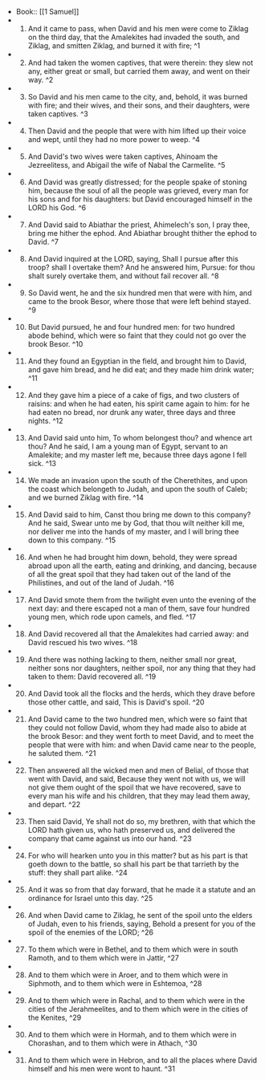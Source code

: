 - Book:: [[1 Samuel]]
- 1. And it came to pass, when David and his men were come to Ziklag on the third day, that the Amalekites had invaded the south, and Ziklag, and smitten Ziklag, and burned it with fire; ^1
- 2. And had taken the women captives, that were therein: they slew not any, either great or small, but carried them away, and went on their way. ^2
- 3. So David and his men came to the city, and, behold, it was burned with fire; and their wives, and their sons, and their daughters, were taken captives. ^3
- 4. Then David and the people that were with him lifted up their voice and wept, until they had no more power to weep. ^4
- 5. And David's two wives were taken captives, Ahinoam the Jezreelitess, and Abigail the wife of Nabal the Carmelite. ^5
- 6. And David was greatly distressed; for the people spake of stoning him, because the soul of all the people was grieved, every man for his sons and for his daughters: but David encouraged himself in the LORD his God. ^6
- 7. And David said to Abiathar the priest, Ahimelech's son, I pray thee, bring me hither the ephod. And Abiathar brought thither the ephod to David. ^7
- 8. And David inquired at the LORD, saying, Shall I pursue after this troop? shall I overtake them? And he answered him, Pursue: for thou shalt surely overtake them, and without fail recover all. ^8
- 9. So David went, he and the six hundred men that were with him, and came to the brook Besor, where those that were left behind stayed. ^9
- 10. But David pursued, he and four hundred men: for two hundred abode behind, which were so faint that they could not go over the brook Besor. ^10
- 11. And they found an Egyptian in the field, and brought him to David, and gave him bread, and he did eat; and they made him drink water; ^11
- 12. And they gave him a piece of a cake of figs, and two clusters of raisins: and when he had eaten, his spirit came again to him: for he had eaten no bread, nor drunk any water, three days and three nights. ^12
- 13. And David said unto him, To whom belongest thou? and whence art thou? And he said, I am a young man of Egypt, servant to an Amalekite; and my master left me, because three days agone I fell sick. ^13
- 14. We made an invasion upon the south of the Cherethites, and upon the coast which belongeth to Judah, and upon the south of Caleb; and we burned Ziklag with fire. ^14
- 15. And David said to him, Canst thou bring me down to this company? And he said, Swear unto me by God, that thou wilt neither kill me, nor deliver me into the hands of my master, and I will bring thee down to this company. ^15
- 16. And when he had brought him down, behold, they were spread abroad upon all the earth, eating and drinking, and dancing, because of all the great spoil that they had taken out of the land of the Philistines, and out of the land of Judah. ^16
- 17. And David smote them from the twilight even unto the evening of the next day: and there escaped not a man of them, save four hundred young men, which rode upon camels, and fled. ^17
- 18. And David recovered all that the Amalekites had carried away: and David rescued his two wives. ^18
- 19. And there was nothing lacking to them, neither small nor great, neither sons nor daughters, neither spoil, nor any thing that they had taken to them: David recovered all. ^19
- 20. And David took all the flocks and the herds, which they drave before those other cattle, and said, This is David's spoil. ^20
- 21. And David came to the two hundred men, which were so faint that they could not follow David, whom they had made also to abide at the brook Besor: and they went forth to meet David, and to meet the people that were with him: and when David came near to the people, he saluted them. ^21
- 22. Then answered all the wicked men and men of Belial, of those that went with David, and said, Because they went not with us, we will not give them ought of the spoil that we have recovered, save to every man his wife and his children, that they may lead them away, and depart. ^22
- 23. Then said David, Ye shall not do so, my brethren, with that which the LORD hath given us, who hath preserved us, and delivered the company that came against us into our hand. ^23
- 24. For who will hearken unto you in this matter? but as his part is that goeth down to the battle, so shall his part be that tarrieth by the stuff: they shall part alike. ^24
- 25. And it was so from that day forward, that he made it a statute and an ordinance for Israel unto this day. ^25
- 26. And when David came to Ziklag, he sent of the spoil unto the elders of Judah, even to his friends, saying, Behold a present for you of the spoil of the enemies of the LORD; ^26
- 27. To them which were in Bethel, and to them which were in south Ramoth, and to them which were in Jattir, ^27
- 28. And to them which were in Aroer, and to them which were in Siphmoth, and to them which were in Eshtemoa, ^28
- 29. And to them which were in Rachal, and to them which were in the cities of the Jerahmeelites, and to them which were in the cities of the Kenites, ^29
- 30. And to them which were in Hormah, and to them which were in Chorashan, and to them which were in Athach, ^30
- 31. And to them which were in Hebron, and to all the places where David himself and his men were wont to haunt. ^31
